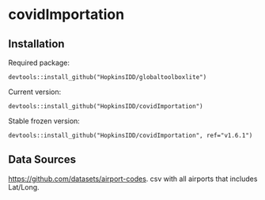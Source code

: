 # covidImportation



## Installation

Required package:
```{r}
devtools::install_github("HopkinsIDD/globaltoolboxlite")
```

Current version:
```{r}
devtools::install_github("HopkinsIDD/covidImportation")
```

Stable frozen version:
```{r}
devtools::install_github("HopkinsIDD/covidImportation", ref="v1.6.1")
```




## Data Sources

https://github.com/datasets/airport-codes. csv with all airports that includes Lat/Long.

